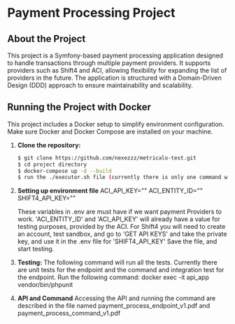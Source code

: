 # Payment Processing Project

## About the Project

This project is a Symfony-based payment processing application designed to handle transactions through multiple payment providers. It supports providers such as Shift4 and ACI, allowing flexibility for expanding the list of providers in the future. The application is structured with a Domain-Driven Design (DDD) approach to ensure maintainability and scalability.

## Running the Project with Docker

This project includes a Docker setup to simplify environment configuration. Make sure Docker and Docker Compose are installed on your machine.

1. **Clone the repository:**
   ```bash
   $ git clone https://github.com/nexezzz/metricalo-test.git
   $ cd project directory
   $ docker-compose up -d --build
   $ run the ./executor.sh file (currently there is only one command which will do composer install. If having trouble executing the file just run `docker exec api_app bash -c "composer install"`)

2. **Setting up environment file**
    ACI_API_KEY=""
    ACI_ENTITY_ID=""
    SHIFT4_API_KEY=""
    
    These variables in .env are must have if we want payment Providers to work. 
    'ACI_ENTITY_ID' and 'ACI_API_KEY' will already have a value for testing purposes, provided by the ACI.
    For Shift4 you will need to create an account, test sandbox, and go to 'GET API KEYS' and take the private key, and use it in the .env file for 'SHIFT4_API_KEY'
    Save the file, and start testing.

3. **Testing:**
The following command will run all the tests. Currently there are unit tests for the endpoint and the command and integration test for the endpoint. Run the following command:
    docker exec -it api_app vendor/bin/phpunit

4. **API and Command**
Accessing the API and running the command are described in the file named payment_process_endpoint_v1.pdf and payment_process_command_v1.pdf

